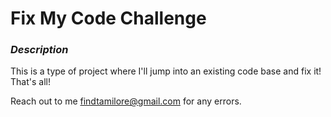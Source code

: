 # Fix My Code Challenge
### *Description*
This is a type of project where I'll jump into an existing code base and fix it!
That's all!

Reach out to me findtamilore@gmail.com for any errors.